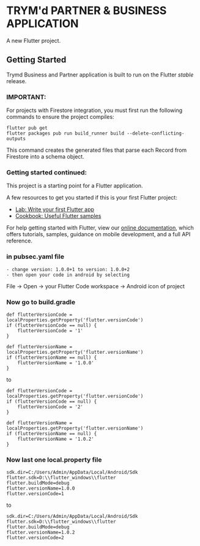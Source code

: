 # TRYM'd PARTNER & BUSINESS APPLICATION

A new Flutter project.

## Getting Started

Trymd Business and Partner application is built to run on the Flutter _stable_ release.

### IMPORTANT:

For projects with Firestore integration, you must first run the following commands to ensure the project compiles:

```
flutter pub get
flutter packages pub run build_runner build --delete-conflicting-outputs
```

This command creates the generated files that parse each Record from Firestore into a schema object.

### Getting started continued:

This project is a starting point for a Flutter application.

A few resources to get you started if this is your first Flutter project:

- [Lab: Write your first Flutter app](https://flutter.dev/docs/get-started/codelab)
- [Cookbook: Useful Flutter samples](https://flutter.dev/docs/cookbook)

For help getting started with Flutter, view our
[online documentation](https://flutter.dev/docs), which offers tutorials,
samples, guidance on mobile development, and a full API reference.


### in pubsec.yaml file

    - change version: 1.0.0+1 to version: 1.0.0+2
    - then open your code in android by selecting

File -> Open -> your Flutter Code workspace -> Android icon of project

### Now go to build.gradle
```
def flutterVersionCode = localProperties.getProperty('flutter.versionCode')
if (flutterVersionCode == null) {
    flutterVersionCode = '1'
}

def flutterVersionName = localProperties.getProperty('flutter.versionName')
if (flutterVersionName == null) {
    flutterVersionName = '1.0.0'
}
```
to
```
def flutterVersionCode = localProperties.getProperty('flutter.versionCode')
if (flutterVersionCode == null) {
    flutterVersionCode = '2'
}

def flutterVersionName = localProperties.getProperty('flutter.versionName')
if (flutterVersionName == null) {
    flutterVersionName = '1.0.2'
}
```

### Now last one local.property file

```
sdk.dir=C:/Users/Admin/AppData/Local/Android/Sdk
flutter.sdk=D:\\flutter_windows\\flutter
flutter.buildMode=debug
flutter.versionName=1.0.0
flutter.versionCode=1
```

to
```
sdk.dir=C:/Users/Admin/AppData/Local/Android/Sdk
flutter.sdk=D:\\flutter_windows\\flutter
flutter.buildMode=debug
flutter.versionName=1.0.2
flutter.versionCode=2
```